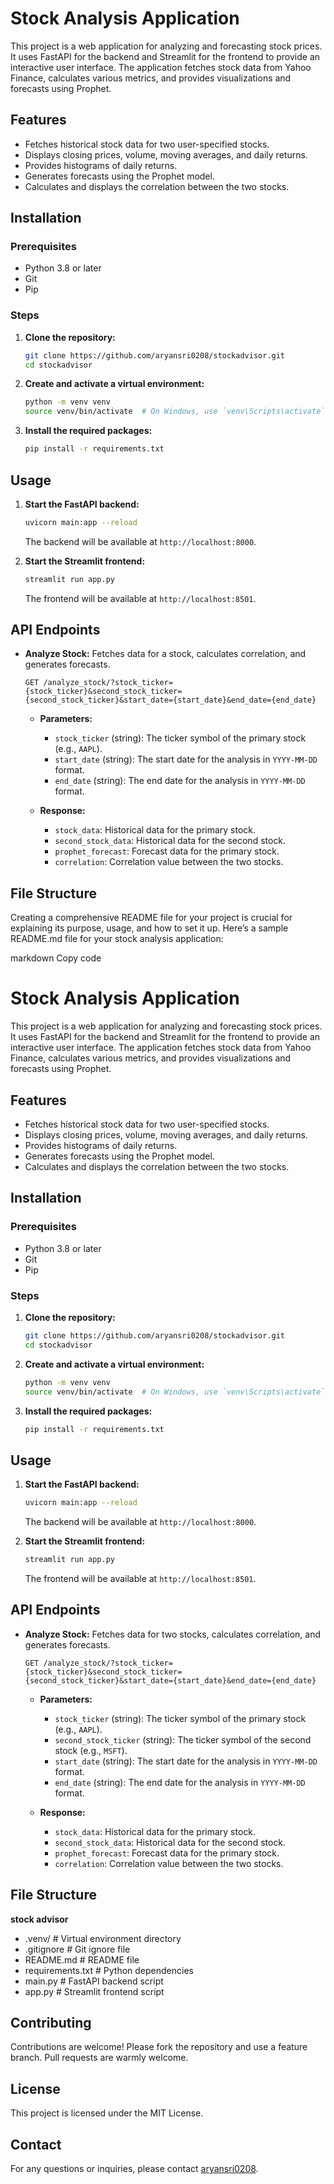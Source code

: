 # Stock Analysis Application

This project is a web application for analyzing and forecasting stock prices. It uses FastAPI for the backend and Streamlit for the frontend to provide an interactive user interface. The application fetches stock data from Yahoo Finance, calculates various metrics, and provides visualizations and forecasts using Prophet.

## Features

- Fetches historical stock data for two user-specified stocks.
- Displays closing prices, volume, moving averages, and daily returns.
- Provides histograms of daily returns.
- Generates forecasts using the Prophet model.
- Calculates and displays the correlation between the two stocks.

## Installation

### Prerequisites

- Python 3.8 or later
- Git
- Pip

### Steps

1. **Clone the repository:**

    ```bash
    git clone https://github.com/aryansri0208/stockadvisor.git
    cd stockadvisor
    ```

2. **Create and activate a virtual environment:**

    ```bash
    python -m venv venv
    source venv/bin/activate  # On Windows, use `venv\Scripts\activate`
    ```

3. **Install the required packages:**

    ```bash
    pip install -r requirements.txt
    ```

## Usage

1. **Start the FastAPI backend:**

    ```bash
    uvicorn main:app --reload
    ```

    The backend will be available at `http://localhost:8000`.

2. **Start the Streamlit frontend:**

    ```bash
    streamlit run app.py
    ```

    The frontend will be available at `http://localhost:8501`.

## API Endpoints

- **Analyze Stock:** Fetches data for a stock, calculates correlation, and generates forecasts.

    ```http
    GET /analyze_stock/?stock_ticker={stock_ticker}&second_stock_ticker={second_stock_ticker}&start_date={start_date}&end_date={end_date}
    ```

    - **Parameters:**
        - `stock_ticker` (string): The ticker symbol of the primary stock (e.g., `AAPL`).
        - `start_date` (string): The start date for the analysis in `YYYY-MM-DD` format.
        - `end_date` (string): The end date for the analysis in `YYYY-MM-DD` format.

    - **Response:**
        - `stock_data`: Historical data for the primary stock.
        - `second_stock_data`: Historical data for the second stock.
        - `prophet_forecast`: Forecast data for the primary stock.
        - `correlation`: Correlation value between the two stocks.

## File Structure

Creating a comprehensive README file for your project is crucial for explaining its purpose, usage, and how to set it up. Here’s a sample README.md file for your stock analysis application:

markdown
Copy code
# Stock Analysis Application

This project is a web application for analyzing and forecasting stock prices. It uses FastAPI for the backend and Streamlit for the frontend to provide an interactive user interface. The application fetches stock data from Yahoo Finance, calculates various metrics, and provides visualizations and forecasts using Prophet.

## Features

- Fetches historical stock data for two user-specified stocks.
- Displays closing prices, volume, moving averages, and daily returns.
- Provides histograms of daily returns.
- Generates forecasts using the Prophet model.
- Calculates and displays the correlation between the two stocks.

## Installation

### Prerequisites

- Python 3.8 or later
- Git
- Pip

### Steps

1. **Clone the repository:**

    ```bash
    git clone https://github.com/aryansri0208/stockadvisor.git
    cd stockadvisor
    ```

2. **Create and activate a virtual environment:**

    ```bash
    python -m venv venv
    source venv/bin/activate  # On Windows, use `venv\Scripts\activate`
    ```

3. **Install the required packages:**

    ```bash
    pip install -r requirements.txt
    ```

## Usage

1. **Start the FastAPI backend:**

    ```bash
    uvicorn main:app --reload
    ```

    The backend will be available at `http://localhost:8000`.

2. **Start the Streamlit frontend:**

    ```bash
    streamlit run app.py
    ```

    The frontend will be available at `http://localhost:8501`.

## API Endpoints

- **Analyze Stock:** Fetches data for two stocks, calculates correlation, and generates forecasts.

    ```http
    GET /analyze_stock/?stock_ticker={stock_ticker}&second_stock_ticker={second_stock_ticker}&start_date={start_date}&end_date={end_date}
    ```

    - **Parameters:**
        - `stock_ticker` (string): The ticker symbol of the primary stock (e.g., `AAPL`).
        - `second_stock_ticker` (string): The ticker symbol of the second stock (e.g., `MSFT`).
        - `start_date` (string): The start date for the analysis in `YYYY-MM-DD` format.
        - `end_date` (string): The end date for the analysis in `YYYY-MM-DD` format.

    - **Response:**
        - `stock_data`: Historical data for the primary stock.
        - `second_stock_data`: Historical data for the second stock.
        - `prophet_forecast`: Forecast data for the primary stock.
        - `correlation`: Correlation value between the two stocks.

## File Structure

**stock advisor**
- .venv/ # Virtual environment directory
- .gitignore # Git ignore file
- README.md # README file
- requirements.txt # Python dependencies
- main.py # FastAPI backend script
- app.py # Streamlit frontend script



## Contributing

Contributions are welcome! Please fork the repository and use a feature branch. Pull requests are warmly welcome.

## License

This project is licensed under the MIT License.

## Contact

For any questions or inquiries, please contact [aryansri0208](mailto:aryansri0208@example.com).
